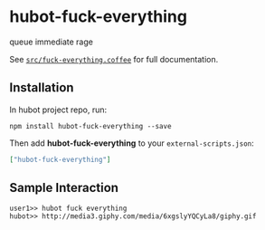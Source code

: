 # hubot-fuck-everything

queue immediate rage

See [`src/fuck-everything.coffee`](src/fuck-everything.coffee) for full documentation.

## Installation

In hubot project repo, run:

`npm install hubot-fuck-everything --save`

Then add **hubot-fuck-everything** to your `external-scripts.json`:

```json
["hubot-fuck-everything"]
```

## Sample Interaction

```
user1>> hubot fuck everything
hubot>> http://media3.giphy.com/media/6xgslyYQCyLa8/giphy.gif
```
